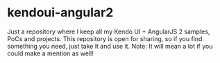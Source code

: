 # kendoui-angular2
Just a repository where I keep all my Kendo UI + AngularJS 2 samples, PoCs and projects. This repository is open for sharing, so if you find something you need, just take it and use it. Note: It will mean a lot if you could make a mention as well!
